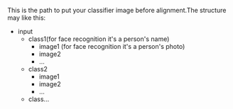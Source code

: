 
This is the path to put your classifier image before alignment.The structure may like this:

* input
  * class1(for face recognition it's a person's name)
    * image1 (for face recognition it's a person's photo)
    * image2
    * ...
  * class2
    * image1
    * image2
    * ...
  * class...
